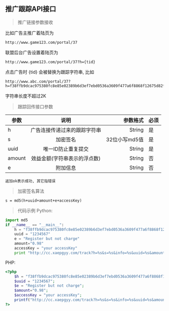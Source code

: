 ## 推广跟踪API接口


> 推广链接参数接收

比如广告主推广着陆页为
```
http://www.game123.com/portal/37
```

联盟后台广告设置着陆页为
```
http://www.game123.com/portal/37?h={tid}
```

点击广告时 {tid} 会被替换为跟踪字符串, 比如 

```
http://www.abc.com/portal/37?h=f38ffb9dcac975380fc8e85e02389b6d3ef7ebd0536a3609f477a6f8868f12675d82f
```

字符串长度不超过2K

> 跟踪回传接口参数

| 参数        | 说明           | 参数格式  | 必须 |
| ------------- |:-------------:| -----:|---|
| h     | 广告连接传递过来的跟踪字符串 | String | 是 |
| s      | 加密签名      |   32位小写md5值 | 是 |
| uuid      | 唯一ID防止重复提交      |   String | 是 |
| amount      | 效益金额(字符串表示的浮点数)      |   String | 否 |
| e      | 附加信息      |   String | 否 |

```
返加ok表示成功, 其它指错误
```

> 加密签名算法

```
s = md5(h+uuid+amount+e+accessKey)
```
> 代码示例
Python:
```python
import md5
if __name__ == "__main__":
    h = "f38ffb9dcac975380fc8e85e02389b6d3ef7ebd0536a3609f477a6f8868f12675d82f04b61a7ad"
    uuid = "1234567"
    e = "Register but not charge"
    amount="0.98"
    accessKey = "your accessKey"
    print "http://cc.xaepgyy.com/track?h=%s&s=%s&info=%s&uuid=%s&amount=%s" % (h, md5.md5(h+uuid+amount+e+accessKey).hexdigest(), e, uuid, amount)
```

PHP:
```php
<?php
    $h = "f38ffb9dcac975380fc8e85e02389b6d3ef7ebd0536a3609f477a6f8868f12675d82f04b61a7ad";
    $uuid = "1234567";
    $e = "Register but not charge";
    $amount="0.98";
    $accessKey = "your accessKey";
    printf("http://cc.xaepgyy.com/track?h=%s&s=%s&info=%s&uuid=%s&amount=%s", $h, md5($h.$uuid.$amount.$e.$accessKey), $e, $uuid, $amount)
?>
```

